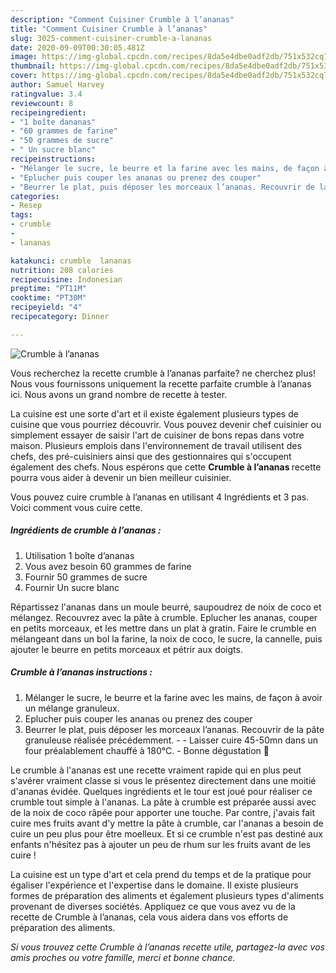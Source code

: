 ```yaml
---
description: "Comment Cuisiner Crumble à l’ananas"
title: "Comment Cuisiner Crumble à l’ananas"
slug: 3025-comment-cuisiner-crumble-a-lananas
date: 2020-09-09T00:30:05.481Z
image: https://img-global.cpcdn.com/recipes/8da5e4dbe0adf2db/751x532cq70/crumble-a-lananas-photo-principale-de-la-recette.jpg
thumbnail: https://img-global.cpcdn.com/recipes/8da5e4dbe0adf2db/751x532cq70/crumble-a-lananas-photo-principale-de-la-recette.jpg
cover: https://img-global.cpcdn.com/recipes/8da5e4dbe0adf2db/751x532cq70/crumble-a-lananas-photo-principale-de-la-recette.jpg
author: Samuel Harvey
ratingvalue: 3.4
reviewcount: 8
recipeingredient:
- "1 boîte dananas"
- "60 grammes de farine"
- "50 grammes de sucre"
- " Un sucre blanc"
recipeinstructions:
- "Mélanger le sucre, le beurre et la farine avec les mains, de façon à avoir un mélange granuleux."
- "Eplucher puis couper les ananas ou prenez des couper"
- "Beurrer le plat, puis déposer les morceaux l’ananas. Recouvrir de la pâte granuleuse réalisée précédemment.  Laisser cuire 45-50mn dans un four préalablement chauffé à 180°C. Bonne dégustation 🤩"
categories:
- Resep
tags:
- crumble
- 
- lananas

katakunci: crumble  lananas 
nutrition: 208 calories
recipecuisine: Indonesian
preptime: "PT11M"
cooktime: "PT30M"
recipeyield: "4"
recipecategory: Dinner

---
```



![Crumble à l’ananas](https://img-global.cpcdn.com/recipes/8da5e4dbe0adf2db/751x532cq70/crumble-a-lananas-photo-principale-de-la-recette.jpg)

Vous recherchez la recette crumble à l’ananas parfaite? ne cherchez plus! Nous vous fournissons uniquement la recette parfaite crumble à l’ananas ici. Nous avons un grand nombre de recette à tester.

La cuisine est une sorte d'art et il existe également plusieurs types de cuisine que vous pourriez découvrir. Vous pouvez devenir chef cuisinier ou simplement essayer de saisir l'art de cuisiner de bons repas dans votre maison. Plusieurs emplois dans l'environnement de travail utilisent des chefs, des pré-cuisiniers ainsi que des gestionnaires qui s'occupent également des chefs. Nous espérons que cette <strong> Crumble à l’ananas </strong> recette pourra vous aider à devenir un bien meilleur cuisinier.

<!--inarticleads1-->

Vous pouvez cuire crumble à l’ananas en utilisant 4 Ingrédients et 3 pas. Voici comment vous cuire cette.

##### Ingrédients de crumble à l’ananas :

1. Utilisation 1 boîte d’ananas
1. Vous avez besoin 60 grammes de farine
1. Fournir 50 grammes de sucre
1. Fournir  Un sucre blanc


Répartissez l&#39;ananas dans un moule beurré, saupoudrez de noix de coco et mélangez. Recouvrez avec la pâte à crumble. Eplucher les ananas, couper en petits morceaux, et les mettre dans un plat à gratin. Faire le crumble en mélangeant dans un bol la farine, la noix de coco, le sucre, la cannelle, puis ajouter le beurre en petits morceaux et pétrir aux doigts. 

<!--inarticleads2-->

##### Crumble à l’ananas instructions :

1. Mélanger le sucre, le beurre et la farine avec les mains, de façon à avoir un mélange granuleux.
1. Eplucher puis couper les ananas ou prenez des couper
1. Beurrer le plat, puis déposer les morceaux l’ananas. Recouvrir de la pâte granuleuse réalisée précédemment. -  - Laisser cuire 45-50mn dans un four préalablement chauffé à 180°C. - Bonne dégustation 🤩


Le crumble à l&#39;ananas est une recette vraiment rapide qui en plus peut s&#39;avérer vraiment classe si vous le présentez directement dans une moitié d&#39;ananas évidée. Quelques ingrédients et le tour est joué pour réaliser ce crumble tout simple à l&#39;ananas. La pâte à crumble est préparée aussi avec de la noix de coco râpée pour apporter une touche. Par contre, j&#39;avais fait cuire mes fruits avant d&#39;y mettre la pâte à crumble, car l&#39;ananas a besoin de cuire un peu plus pour être moelleux. Et si ce crumble n&#39;est pas destiné aux enfants n&#39;hésitez pas à ajouter un peu de rhum sur les fruits avant de les cuire ! 

<!--inarticleads1-->

<p>
La cuisine est un type d'art et cela prend du temps et de la pratique pour égaliser l'expérience et l'expertise dans le domaine. Il existe plusieurs formes de préparation des aliments et également plusieurs types d'aliments provenant de diverses sociétés. Appliquez ce que vous avez vu de la recette de Crumble à l’ananas, cela vous aidera dans vos efforts de préparation des aliments.
</p>

<p>
<i>Si vous trouvez cette Crumble à l’ananas recette utile, partagez-la avec vos amis proches ou votre famille, merci et bonne chance.</i>
</p>
